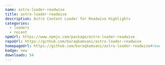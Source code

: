 ```yaml
---
name: astro-loader-readwise
title: astro-loader-readwise
description: Astro Content Loader for Readwise Highlights
categories:
  - loaders
  - recent
npmUrl: https://www.npmjs.com/package/astro-loader-readwise
repoUrl: https://github.com/baraqkamsani/astro-loader-readwise
homepageUrl: https://github.com/baraqkamsani/astro-loader-readwise#readme
badge: new
downloads: 54
---
```

